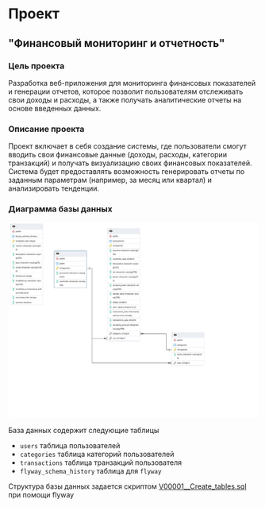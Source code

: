 # Проект
## "Финансовый мониторинг и отчетность"

### Цель проекта
Разработка веб-приложения для мониторинга финансовых показателей и генерации отчетов, которое позволит пользователям отслеживать свои доходы и расходы, а также получать аналитические отчеты на основе введенных данных.

### Описание проекта
Проект включает в себя создание системы, где пользователи смогут вводить свои финансовые данные (доходы, расходы, категории транзакций) и получать визуализацию своих финансовых показателей. Система будет предоставлять возможность генерировать отчеты по заданным параметрам (например, за месяц или квартал) и анализировать тенденции.

### Диаграмма базы данных

![Схема базы данных](Diagram%20of%20database.png)

База данных содержит следующие таблицы
 * `users` таблица пользователей
 * `categories` таблица категорий пользователей
 * `transactions` таблица транзакций пользователя
 * `flyway_schema_history` таблица для `flyway`

Структура базы данных задается скриптом [V00001__Create_tables.sql](src/main/resources/db/migration/V00001__Create_tables.sql) при помощи flyway